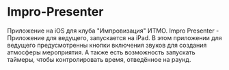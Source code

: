 # Impro-Presenter
Приложение на iOS для клуба "Импровизация" ИТМО.
Impro Presenter - Приложение для ведущего, запускается на iPad. В этом приложении для ведущего предусмотренны кнопки включения звуков для создания атмосферы мероприятия. А также есть возможность запускать таймеры, чтобы контролировать время, отведённое на раунд.
